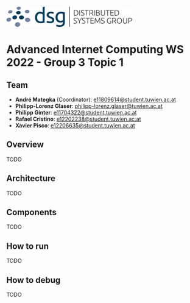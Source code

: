 
![DSG](./docs/dsg_logo.png)

# Advanced Internet Computing WS 2022 - Group 3 Topic 1

## Team

* **André Mategka** (Coordinator): e11809614@student.tuwien.ac.at
* **Philipp-Lorenz Glaser**: philipp-lorenz.glaser@tuwien.ac.at
* **Philipp Ginter**: e11704322@student.tuwien.ac.at
* **Rafael Cristino**: e12202238@student.tuwien.ac.at
* **Xavier Pisco**: e12206635@student.tuwien.ac.at

## Overview

TODO

## Architecture

TODO

## Components

TODO

## How to run

TODO

## How to debug

TODO
